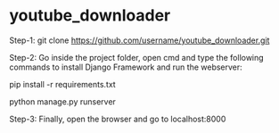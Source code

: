 # youtube_downloader
Step-1: git clone https://github.com/username/youtube_downloader.git

Step-2: Go inside the project folder, open cmd and type the following commands to install Django Framework and run the webserver:

pip install -r requirements.txt

python manage.py runserver

Step-3: Finally, open the browser and go to localhost:8000
